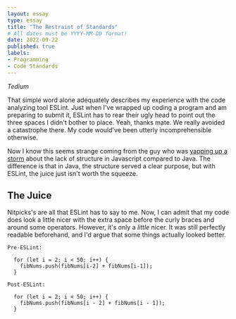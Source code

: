 ```yaml
---
layout: essay
type: essay
title: "The Restraint of Standards"
# All dates must be YYYY-MM-DD format!
date: 2022-09-22
published: true
labels:
- Programming
- Code Standards
---
```


_Tedium_

That simple word alone adequately describes my experience with the code analyzing tool ESLint. Just when I've wrapped up coding a program and am preparing to submit it, ESLint has to rear their ugly head to point out the three spaces I didn't bother to place. Yeah, thanks mate. We really avoided a catastrophe there. My code would've been utterly incomprehensible otherwise. 

Now I know this seems strange coming from the guy who was [yapping up a storm](https://sukaryo-heilscher.github.io/essays/javascript.html) about the lack of structure in Javascript compared to Java. The difference is that in Java, the structure served a clear purpose, but with ESLint, the juice just isn't worth the squeeze.

## The Juice

Nitpicks's are all that ESLint has to say to me. Now, I can admit that my code does look a little nicer with the extra space before the curly braces and around some operators. However, it's only a _little_ nicer. It was still perfectly readable beforehand, and I'd argue that some things actually looked better.

```
Pre-ESLint:

  for (let i = 2; i < 50; i++) {
    fibNums.push(fibNums[i-2] + fibNums[i-1]);
  }

Post-ESLint:

  for (let i = 2; i < 50; i++) {
    fibNums.push(fibNums[i - 2] + fibNums[i - 1]);
  }
```


